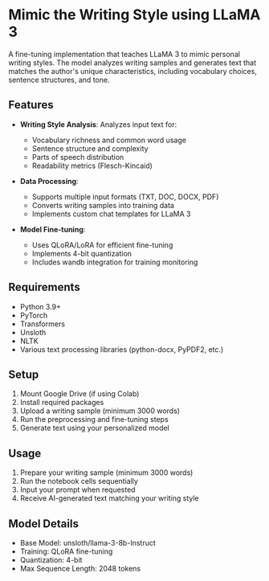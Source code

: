 # Mimic the Writing Style using LLaMA 3

A fine-tuning implementation that teaches LLaMA 3 to mimic personal writing styles. The model analyzes writing samples and generates text that matches the author's unique characteristics, including vocabulary choices, sentence structures, and tone.

## Features

- **Writing Style Analysis**: Analyzes input text for:
  - Vocabulary richness and common word usage
  - Sentence structure and complexity
  - Parts of speech distribution
  - Readability metrics (Flesch-Kincaid)
  
- **Data Processing**:
  - Supports multiple input formats (TXT, DOC, DOCX, PDF)
  - Converts writing samples into training data
  - Implements custom chat templates for LLaMA 3

- **Model Fine-tuning**:
  - Uses QLoRA/LoRA for efficient fine-tuning
  - Implements 4-bit quantization
  - Includes wandb integration for training monitoring

## Requirements

- Python 3.9+
- PyTorch
- Transformers
- Unsloth
- NLTK
- Various text processing libraries (python-docx, PyPDF2, etc.)

## Setup

1. Mount Google Drive (if using Colab)
2. Install required packages
3. Upload a writing sample (minimum 3000 words)
4. Run the preprocessing and fine-tuning steps
5. Generate text using your personalized model

## Usage

1. Prepare your writing sample (minimum 3000 words)
2. Run the notebook cells sequentially
3. Input your prompt when requested
4. Receive AI-generated text matching your writing style

## Model Details

- Base Model: unsloth/llama-3-8b-Instruct
- Training: QLoRA fine-tuning
- Quantization: 4-bit
- Max Sequence Length: 2048 tokens
